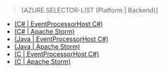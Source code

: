 > [AZURE.SELECTOR-LIST (Platform | Backend)]
- [(C# | EventProcessorHost C#)](/zh-tw/documentation/articles/service-bus-event-hubs-csharp-ephcs-getstarted/)
- [(C# | Apache Storm)](/zh-tw/documentation/articles/service-bus-event-hubs-csharp-storm-getstarted/)
- [(Java | EventProcessorHost C#)](/zh-tw/documentation/articles/service-bus-event-hubs-java-ephcs-getstarted/)
- [(Java | Apache Storm)](/zh-tw/documentation/articles/service-bus-event-hubs-java-storm-getstarted/)
- [(C | EventProcessorHost C#)](/zh-tw/documentation/articles/service-bus-event-hubs-c-ephcs-getstarted/)
- [(C | Apache Storm)](/zh-tw/documentation/articles/service-bus-event-hubs-c-storm-getstarted/)

<!--HONumber=42-->
